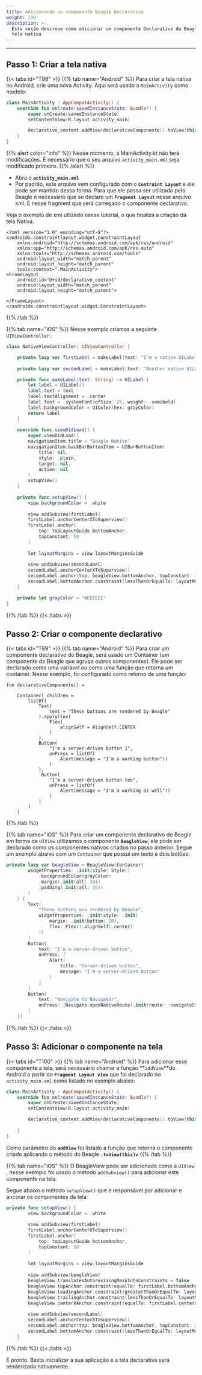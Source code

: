 ```yaml
---
title: Adicionando um componente Beagle Declarativo
weight: 230
description: >-
  Esta seção descreve como adicionar um componente Declarativo do Beagle a uma
  tela nativa
---
```


---

## Passo 1: Criar a tela nativa

{{< tabs id="T98" >}}
{{% tab name="Android" %}}
Para criar a tela nativa no Android, crie uma nova Activity. Aqui será usado a `MainActivity` como modelo:


```kotlin
class MainActivity : AppCompatActivity() {
    override fun onCreate(savedInstanceState: Bundle?) {
        super.onCreate(savedInstanceState)
        setContentView(R.layout.activity_main)

        declarative_content.addView(declarativeComponente().toView(this))
    }
}


```


{{% alert color="info" %}}
Nesse momento, a MainActivity.kt não terá modificações. É necessário que o seu arquivo `activity_main.xml` seja modificado primeiro. 
{{% /alert %}}

* Abra o **`activity_main.xml`**
* Por padrão, este arquivo vem configurado com o **`Contraint Layout`** e ele pode ser mantido dessa forma. Para que ele possa ser utilizado pelo Beagle é necessário que se declare um **`Fragment Layout`** nesse  arquivo xml. É nesse fragment que será carregado o componente declarativo.

Veja o exemplo de xml utlizado nesse tutorial, o que finaliza a criação da tela Nativa. 


```markup
<?xml version="1.0" encoding="utf-8"?>
<androidx.constraintlayout.widget.ConstraintLayout 
    xmlns:android="http://schemas.android.com/apk/res/android"
    xmlns:app="http://schemas.android.com/apk/res-auto"
    xmlns:tools="http://schemas.android.com/tools"
    android:layout_width="match_parent"
    android:layout_height="match_parent"
    tools:context=".MainActivity">
<FrameLayout
    android:id="@+id/declarative_content"
    android:layout_width="match_parent"
    android:layout_height="match_parent">

</FrameLayout>
</androidx.constraintlayout.widget.ConstraintLayout>
```

{{% /tab %}}

{{% tab name="iOS" %}}
Nesse exemplo criamos a seguinte `UIViewController`:

```swift
class NativeViewController: UIViewController {

    private lazy var firstLabel = makeLabel(text: "I'm a native UILabel")
    
    private lazy var secondLabel = makeLabel(text: "Another native UILabel")

    private func makeLabel(text: String) -> UILabel {
        let label = UILabel()
        label.text = text
        label.textAlignment = .center
        label.font = .systemFont(ofSize: 25, weight: .semibold)
        label.backgroundColor = UIColor(hex: grayColor)
        return label
    }
    
    override func viewDidLoad() {
        super.viewDidLoad()
        navigationItem.title = "Beagle Native"
        navigationItem.backBarButtonItem = UIBarButtonItem(
            title: nil, 
            style: .plain, 
            target: nil, 
            action: nil
        )
        setupView()
    }
    
    private func setupView() {
        view.backgroundColor = .white
        
        view.addSubview(firstLabel)
        firstLabel.anchorCenterXToSuperview()
        firstLabel.anchor(
            top: topLayoutGuide.bottomAnchor,
            topConstant: 50
        )
        
        let layoutMargins = view.layoutMarginsGuide
        
        view.addSubview(secondLabel)
        secondLabel.anchorCenterXToSuperview()
        secondLabel.anchor(top: beagleView.bottomAnchor, topConstant: 30)
        secondLabel.bottomAnchor.constraint(lessThanOrEqualTo: layoutMargins.bottomAnchor).isActive = true
    }

    private let grayColor = "#EEEEEE"
}
```
{{% /tab %}}
{{< /tabs >}}

## Passo 2: Criar o componente declarativo

{{< tabs id="T99" >}}
{{% tab name="Android" %}}
Para criar um componente declarativo do Beagle, será usado um Container \(um componente do Beagle que agrupa outros componentes\). Ele pode ser declarado como uma variável ou como uma função que retorna um container. Nesse exemplo, foi configurado como retorno de uma função:


```text
fun declarativeComponente() = 

    Container( children = 
        listOf(
            Text(
                text = "These buttons are rendered by Beagle"
            ).applyFlex(
                Flex(
                    alignSelf = AlignSelf.CENTER
                )
            ),
            Button(
                "I'm a server-driven button 1", 
                onPress = listOf(
                    Alert(message = "I'm a working button"))
                )
            ),
             Button(
                "I'm a server-driven button too", 
                onPress = listOf(
                    Alert(message = "I'm a working as well"))
                )
            )
        )
    )
```

{{% /tab %}}

{{% tab name="iOS" %}}
Para criar um componente declarativo do Beagle em forma de `UIView` utilizamos o componente **`BeagleView`**, ele pode ser declarado como os componentes nativos criados no passo anterior. Segue um exemplo abaixo com um `Container` que possui um texto e dois botões:

```swift
private lazy var beagleView = BeagleView(Container(
        widgetProperties: .init(style: Style()
            .backgroundColor(grayColor)
            .margin(.init(all: 20))
            .padding(.init(all: 10))
        )
    ) {
        Text(
            "These buttons are rendered by Beagle",
            widgetProperties: .init(style: .init(
                margin: .init(bottom: 10),
                flex: Flex().alignSelf(.center)
            ))
        )
        Button(
            text: "I'm a server-driven button",
            onPress: [
                Alert(
                    title: "Server-driven button", 
                    message: "I'm a server-driven button"
                )
            ]
        )
        Button(
            text: "Navigate to Navigator",
            onPress: [Navigate.openNativeRoute(.init(route: .navigateStep1Endpoint))]
        )
    })
```
{{% /tab %}}
{{< /tabs >}}

## Passo 3: Adicionar o componente na tela

{{< tabs id="T100" >}}
{{% tab name="Android" %}}
Para adicionar esse componente a tela, será necessário chamar a função **`addView`**do Android a partir do **`Fragment Layout view`** que foi declarado no `activity_main.xml` como listado no exemplo abaixo:


```kotlin
class MainActivity : AppCompatActivity() {
    override fun onCreate(savedInstanceState: Bundle?) {
        super.onCreate(savedInstanceState)
        setContentView(R.layout.activity_main)

        declarative_content.addView(declarativeComponente().toView(this))
        
    }
}
```


Como parâmetro do **`addView`** foi listado a função que retorna o componente criado aplicando o método do Beagle **`.toView(this)v`**
{{% /tab %}}

{{% tab name="iOS" %}}
O BeagleView pode ser adicionado como a `UIView` , nesse exemplo foi usado o método `addSubview()` para adicionar este componente na tela.

Segue abaixo o método `setupView()` que é responsável por adicionar e ancorar os componentes da tela:

```swift
private func setupView() {
        view.backgroundColor = .white
        
        view.addSubview(firstLabel)
        firstLabel.anchorCenterXToSuperview()
        firstLabel.anchor(
            top: topLayoutGuide.bottomAnchor,
            topConstant: 50
        )
        
        let layoutMargins = view.layoutMarginsGuide
        
        view.addSubview(beagleView)
        beagleView.translatesAutoresizingMaskIntoConstraints = false
        beagleView.topAnchor.constraint(equalTo: firstLabel.bottomAnchor, constant: 50).isActive = true
        beagleView.leadingAnchor.constraint(greaterThanOrEqualTo: layoutMargins.leadingAnchor).isActive = true
        beagleView.trailingAnchor.constraint(lessThanOrEqualTo: layoutMargins.trailingAnchor).isActive = true
        beagleView.centerXAnchor.constraint(equalTo: firstLabel.centerXAnchor).isActive = true
                
        view.addSubview(secondLabel)
        secondLabel.anchorCenterXToSuperview()
        secondLabel.anchor(top: beagleView.bottomAnchor, topConstant: 30)
        secondLabel.bottomAnchor.constraint(lessThanOrEqualTo: layoutMargins.bottomAnchor).isActive = true
    }
```
{{% /tab %}}
{{< /tabs >}}

E pronto. Basta inicializar a sua aplicação e a tela declarativa será renderizada nativamente.
